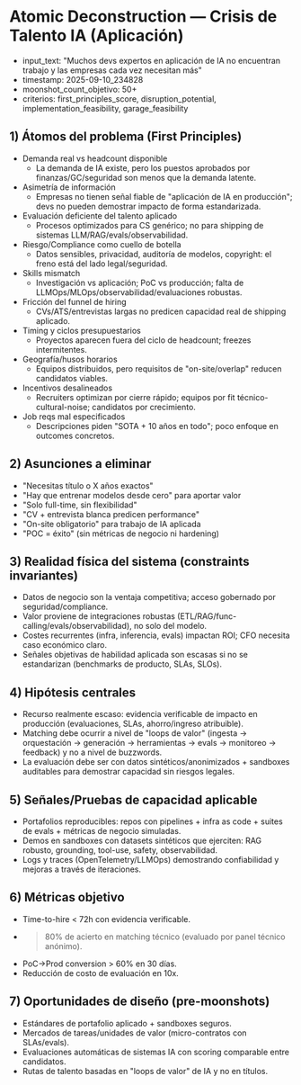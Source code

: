 # Atomic Deconstruction — Crisis de Talento IA (Aplicación)

- input_text: "Muchos devs expertos en aplicación de IA no encuentran trabajo y las empresas cada vez necesitan más"
- timestamp: 2025-09-10_234828
- moonshot_count_objetivo: 50+
- criterios: first_principles_score, disruption_potential, implementation_feasibility, garage_feasibility

## 1) Átomos del problema (First Principles)

- Demanda real vs headcount disponible
  - La demanda de IA existe, pero los puestos aprobados por finanzas/GC/seguridad son menos que la demanda latente.
- Asimetría de información
  - Empresas no tienen señal fiable de "aplicación de IA en producción"; devs no pueden demostrar impacto de forma estandarizada.
- Evaluación deficiente del talento aplicado
  - Procesos optimizados para CS genérico; no para shipping de sistemas LLM/RAG/evals/observabilidad.
- Riesgo/Compliance como cuello de botella
  - Datos sensibles, privacidad, auditoría de modelos, copyright: el freno está del lado legal/seguridad.
- Skills mismatch
  - Investigación vs aplicación; PoC vs producción; falta de LLMOps/MLOps/observabilidad/evaluaciones robustas.
- Fricción del funnel de hiring
  - CVs/ATS/entrevistas largas no predicen capacidad real de shipping aplicado.
- Timing y ciclos presupuestarios
  - Proyectos aparecen fuera del ciclo de headcount; freezes intermitentes.
- Geografía/husos horarios
  - Equipos distribuidos, pero requisitos de "on-site/overlap" reducen candidatos viables.
- Incentivos desalineados
  - Recruiters optimizan por cierre rápido; equipos por fit técnico-cultural-noise; candidatos por crecimiento.
- Job reqs mal especificados
  - Descripciones piden "SOTA + 10 años en todo"; poco enfoque en outcomes concretos.

## 2) Asunciones a eliminar

- "Necesitas título o X años exactos"
- "Hay que entrenar modelos desde cero" para aportar valor
- "Solo full-time, sin flexibilidad"
- "CV + entrevista blanca predicen performance"
- "On-site obligatorio" para trabajo de IA aplicada
- "POC = éxito" (sin métricas de negocio ni hardening)

## 3) Realidad física del sistema (constraints invariantes)

- Datos de negocio son la ventaja competitiva; acceso gobernado por seguridad/compliance.
- Valor proviene de integraciones robustas (ETL/RAG/func-calling/evals/observabilidad), no solo del modelo.
- Costes recurrentes (infra, inferencia, evals) impactan ROI; CFO necesita caso económico claro.
- Señales objetivas de habilidad aplicada son escasas si no se estandarizan (benchmarks de producto, SLAs, SLOs).

## 4) Hipótesis centrales

- Recurso realmente escaso: evidencia verificable de impacto en producción (evaluaciones, SLAs, ahorro/ingreso atribuible).
- Matching debe ocurrir a nivel de "loops de valor" (ingesta → orquestación → generación → herramientas → evals → monitoreo → feedback) y no a nivel de buzzwords.
- La evaluación debe ser con datos sintéticos/anonimizados + sandboxes auditables para demostrar capacidad sin riesgos legales.

## 5) Señales/Pruebas de capacidad aplicable

- Portafolios reproducibles: repos con pipelines + infra as code + suites de evals + métricas de negocio simuladas.
- Demos en sandboxes con datasets sintéticos que ejerciten: RAG robusto, grounding, tool-use, safety, observabilidad.
- Logs y traces (OpenTelemetry/LLMOps) demostrando confiabilidad y mejoras a través de iteraciones.

## 6) Métricas objetivo

- Time-to-hire < 72h con evidencia verificable.
- >80% de acierto en matching técnico (evaluado por panel técnico anónimo).
- PoC→Prod conversion > 60% en 30 días.
- Reducción de costo de evaluación en 10x.

## 7) Oportunidades de diseño (pre-moonshots)

- Estándares de portafolio aplicado + sandboxes seguros.
- Mercados de tareas/unidades de valor (micro-contratos con SLAs/evals).
- Evaluaciones automáticas de sistemas IA con scoring comparable entre candidatos.
- Rutas de talento basadas en "loops de valor" de IA y no en títulos.
